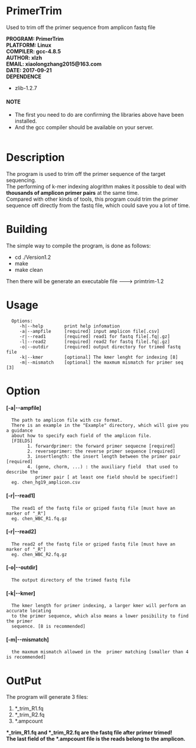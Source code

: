PrimerTrim
=========================
Used to trim off the primer sequence from amplicon fastq file


__PROGRAM: PrimerTrim__<br>
__PLATFORM: Linux__<br>
__COMPILER: gcc-4.8.5__<br>
__AUTHOR: xlzh__<br>
__EMAIL: xiaolongzhang2015@163.com__<br>
__DATE: 2017-09-21__<br>
__DEPENDENCE__<br>
* zlib-1.2.7<br>
#### NOTE
* The first you need to do are confirming the libraries above have been installed.<br />
* And the gcc compiler should be available on your server.<br /><br />


Description
=========================
The program is used to trim off the primer sequence of the target sequencing. <br>
The performing of k-mer indexing alogrithm makes it possible to deal with __thousands of amplicon primer pairs__ at the same time.<br>
Compared with other kinds of tools, this program could trim the primer sequence off directly from the fastq file, which could save you a lot of time.<br>


Building
=========================

The simple way to compile the program, is done as follows:
* cd ./Version1.2
* make
* make clean

Then there will be generate an executable file ---> primtrim-1.2


Usage
========================
      Options:
         -h|--help        print help infomation
         -a|--ampfile     [required] input amplicon file[.csv]
         -r|--read1       [required] read1 for fastq file[.fq|.gz]
         -l|--read2       [required] read2 for fastq file[.fq|.gz]
         -o|--outdir      [required] output directory for trimed fastq file
         -k|--kmer        [optional] The kmer lenght for indexing [8]
         -m|--mismatch    [optional] the maxmum mismatch for primer seq [3]

Option
========================
#### \[-a|--ampfile]
      The path to amplicon file with csv format.
      There is an example in the "Example" directory, which will give you a guidance
      about how to specify each field of the amplicon file.
      [FIELDS]
            1. forwardprimer: the forward primer sequecne [required]
            2. reverseprimer: the reverse primer sequence [required]
            3. insertlength: the insert length between the primer pair [required]
            4. (gene, chorm, ...) : the auxiliary field  that used to describe the
               primer pair [ at least one field should be specified!]
      eg. chen_hg19_amplicon.csv

#### \[-r|--read1]
      The read1 of the fastq file or gziped fastq file [must have an marker of "_R"]
      eg. chen_WBC_R1.fq.gz

#### \[-r|--read2]
      The read2 of the fastq file or gziped fastq file [must have an marker of "_R"]
      eg. chen_WBC_R2.fq.gz

#### \[-o|--outdir]
      The output directory of the trimed fastq file

#### \[-k|--kmer]
      The kmer length for primer indexing, a larger kmer will perform an accurate locating
      to the primer sequence, which also means a lower posibility to find the primer 
      sequence. [8 is recommended]

#### \[-m|--mismatch]
      the maxmum mismatch allowed in the  primer matching [smaller than 4 is recommended]


OutPut
=========================
The program will generate 3 files:
1. \*_trim_R1.fq
2. \*_trim_R2.fq
3. \*.ampcount

 __\*_trim_R1.fq and \*_trim_R2.fq are the fastq file after primer trimed!__<br>
 __The last field of the \*.ampcount file is the reads belong to the amplicon.__<br>
